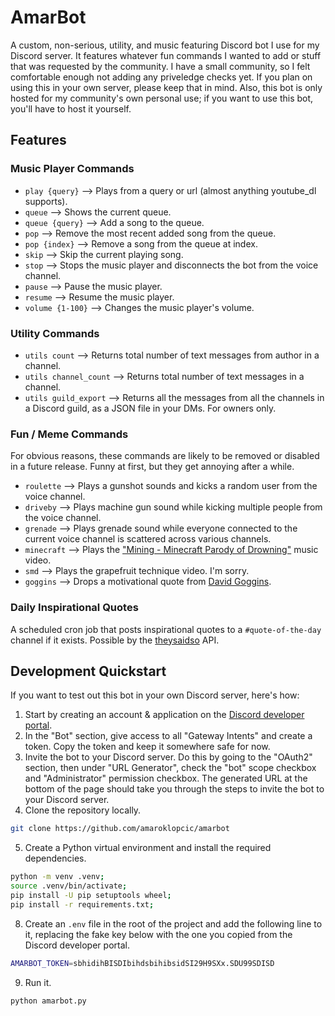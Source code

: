 # AmarBot
A custom, non-serious, utility, and music featuring Discord bot I use for my
Discord server.
It features whatever fun commands I wanted to add or stuff that was requested
by the community. I have a small community, so I felt comfortable enough not adding
any priveledge checks yet. If you plan on using this in your own server, please keep 
that in mind. Also, this bot is only hosted for my community's own personal use; if you
want to use this bot, you'll have to host it yourself.


## Features
### Music Player Commands
- `play {query}` --> Plays from a query or url (almost anything youtube_dl supports).
- `queue` --> Shows the current queue.
- `queue {query}` --> Add a song to the queue.
- `pop` --> Remove the most recent added song from the queue.
- `pop {index}` --> Remove a song from the queue at index.
- `skip` --> Skip the current playing song.
- `stop` --> Stops the music player and disconnects the bot from the voice channel.
- `pause` --> Pause the music player.
- `resume` --> Resume the music player.
- `volume {1-100}` --> Changes the music player's volume.

### Utility Commands
- `utils count` --> Returns total number of text messages from author in a channel.
- `utils channel_count` --> Returns total number of text messages in a channel.
- `utils guild_export` --> Returns all the messages from all the channels in a Discord 
guild, as a JSON file in your DMs. For owners only.

### Fun / Meme Commands
For obvious reasons, these commands are likely to be removed or disabled in a
future release. Funny at first, but they get annoying after a while.
- `roulette` --> Plays a gunshot sounds and kicks a random user from the voice
channel.
- `driveby` --> Plays machine gun sound while kicking multiple people from the
voice channel.
- `grenade` --> Plays grenade sound while everyone connected to the current voice
channel is scattered across various channels.
- `minecraft` --> Plays the
["Mining - Minecraft Parody of Drowning"](https://www.youtube.com/watch?v=kMlLz7stjwc) 
music video.
- `smd` --> Plays the grapefruit technique video. I'm sorry.
- `goggins` --> Drops a motivational quote from
[David Goggins](https://en.wikipedia.org/wiki/David_Goggins).

### Daily Inspirational Quotes
A scheduled cron job that posts inspirational quotes to a `#quote-of-the-day` channel if
it exists. Possible by the [theysaidso](https://theysaidso.com/) API.

## Development Quickstart
If you want to test out this bot in your own Discord server, here's how:
1. Start by creating an account & application on the [Discord developer portal](https://discord.com/developers/applications).
2. In the "Bot" section, give access to all "Gateway Intents" and create a token. Copy the
token and keep it somewhere safe for now.
3. Invite the bot to your Discord server. Do this by going to the "OAuth2" section, then
under "URL Generator", check the "bot" scope checkbox and "Administrator" permission
checkbox. The generated URL at the bottom of the page should take you through the steps 
to invite the bot to your Discord server.
4. Clone the repository locally.
```bash
git clone https://github.com/amaroklopcic/amarbot
```
5. Create a Python virtual environment and install the required dependencies.
```bash
python -m venv .venv;
source .venv/bin/activate;
pip install -U pip setuptools wheel;
pip install -r requirements.txt;
```
8. Create an `.env` file in the root of the project and add the following line to it,
replacing the fake key below with the one you copied from the Discord developer portal.
```bash
AMARBOT_TOKEN=sbhidihBISDIbihdsbihibsidSI29H9SXx.SDU99SDISD
```
9. Run it.
```bash
python amarbot.py
```
